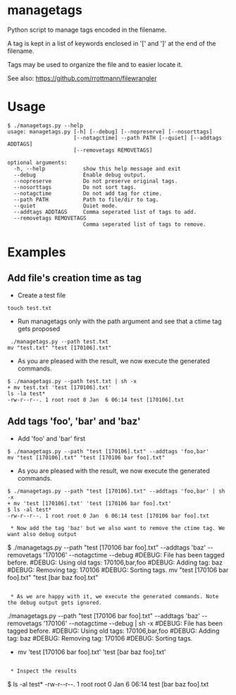 # managetags
Python script to manage tags encoded in the filename.

A tag is kept in a list of keywords enclosed in '[' and ']'
at the end of the filename.

Tags may be used to organize the file and to easier locate it.

See also: https://github.com/rrottmann/filewrangler

# Usage

~~~
$ ./managetags.py --help
usage: managetags.py [-h] [--debug] [--nopreserve] [--nosorttags]
                     [--notagctime] --path PATH [--quiet] [--addtags ADDTAGS]
                     [--removetags REMOVETAGS]

optional arguments:
  -h, --help            show this help message and exit
  --debug               Enable debug output.
  --nopreserve          Do not preserve original tags.
  --nosorttags          Do not sort tags.
  --notagctime          Do not add tag for ctime.
  --path PATH           Path to file/dir to tag.
  --quiet               Quiet mode.
  --addtags ADDTAGS     Comma seperated list of tags to add.
  --removetags REMOVETAGS
                        Comma seperated list of tags to remove.
~~~

# Examples

## Add file's creation time as tag

 * Create a test file

~~~
touch test.txt
~~~

 * Run managetags only with the path argument and see that a ctime tag gets proposed

~~~
 ./managetags.py --path test.txt
mv "test.txt" "test [170106].txt"
~~~

 * As you are pleased with the result, we now execute the generated commands.

~~~
$ ./managetags.py --path test.txt | sh -x
+ mv test.txt 'test [170106].txt'
ls -la test*
-rw-r--r--. 1 root root 0 Jan  6 06:14 test [170106].txt
~~~

## Add tags 'foo', 'bar' and 'baz'

  * Add 'foo' and 'bar' first

~~~
$ ./managetags.py --path "test [170106].txt" --addtags 'foo,bar'
mv "test [170106].txt" "test [170106 bar foo].txt"
~~~

 * As you are pleased with the result, we now execute the generated commands.

~~~
$ ./managetags.py --path "test [170106].txt" --addtags 'foo,bar' | sh -x
+ mv 'test [170106].txt' 'test [170106 bar foo].txt'
$ ls -al test*
-rw-r--r--. 1 root root 0 Jan  6 06:14 test [170106 bar foo].txt

 * Now add the tag 'baz' but we also want to remove the ctime tag. We want also debug output

~~~
$ ./managetags.py --path "test [170106 bar foo].txt" --addtags 'baz' --removetags '170106' --notagctime --debug
#DEBUG: File has been tagged before.
#DEBUG: Using old tags: 170106,bar,foo
#DEBUG: Adding tag: baz
#DEBUG: Removing tag: 170106
#DEBUG: Sorting tags.
mv "test [170106 bar foo].txt" "test [bar baz foo].txt"
~~~

 * As we are happy with it, we execute the generated commands. Note the debug output gets ignored.

~~~
./managetags.py --path "test [170106 bar foo].txt" --addtags 'baz' --removetags '170106' --notagctime --debug | sh -x
#DEBUG: File has been tagged before.
#DEBUG: Using old tags: 170106,bar,foo
#DEBUG: Adding tag: baz
#DEBUG: Removing tag: 170106
#DEBUG: Sorting tags.
+ mv 'test [170106 bar foo].txt' 'test [bar baz foo].txt'
~~~

 * Inspect the results

~~~
$ ls -al test*
-rw-r--r--. 1 root root 0 Jan  6 06:14 test [bar baz foo].txt
~~~
